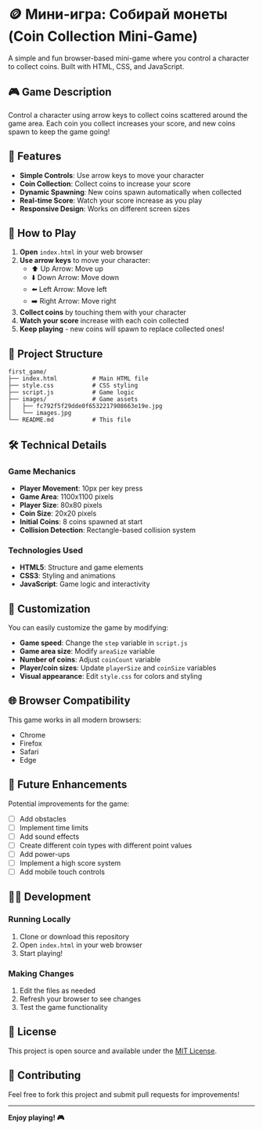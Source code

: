 # 🪙 Мини-игра: Собирай монеты (Coin Collection Mini-Game)

A simple and fun browser-based mini-game where you control a character to collect coins. Built with HTML, CSS, and JavaScript.

## 🎮 Game Description

Control a character using arrow keys to collect coins scattered around the game area. Each coin you collect increases your score, and new coins spawn to keep the game going!

## 🚀 Features

- **Simple Controls**: Use arrow keys to move your character
- **Coin Collection**: Collect coins to increase your score
- **Dynamic Spawning**: New coins spawn automatically when collected
- **Real-time Score**: Watch your score increase as you play
- **Responsive Design**: Works on different screen sizes

## 🎯 How to Play

1. **Open** `index.html` in your web browser
2. **Use arrow keys** to move your character:
   - ⬆️ Up Arrow: Move up
   - ⬇️ Down Arrow: Move down
   - ⬅️ Left Arrow: Move left
   - ➡️ Right Arrow: Move right
3. **Collect coins** by touching them with your character
4. **Watch your score** increase with each coin collected
5. **Keep playing** - new coins will spawn to replace collected ones!

## 📁 Project Structure

```
first_game/
├── index.html          # Main HTML file
├── style.css           # CSS styling
├── script.js           # Game logic
├── images/             # Game assets
│   ├── fc792f5f29dde0f6532217908663e19e.jpg
│   └── images.jpg
└── README.md           # This file
```

## 🛠️ Technical Details

### Game Mechanics
- **Player Movement**: 10px per key press
- **Game Area**: 1100x1100 pixels
- **Player Size**: 80x80 pixels
- **Coin Size**: 20x20 pixels
- **Initial Coins**: 8 coins spawned at start
- **Collision Detection**: Rectangle-based collision system

### Technologies Used
- **HTML5**: Structure and game elements
- **CSS3**: Styling and animations
- **JavaScript**: Game logic and interactivity

## 🎨 Customization

You can easily customize the game by modifying:

- **Game speed**: Change the `step` variable in `script.js`
- **Game area size**: Modify `areaSize` variable
- **Number of coins**: Adjust `coinCount` variable
- **Player/coin sizes**: Update `playerSize` and `coinSize` variables
- **Visual appearance**: Edit `style.css` for colors and styling

## 🌐 Browser Compatibility

This game works in all modern browsers:
- Chrome
- Firefox
- Safari
- Edge

## 📝 Future Enhancements

Potential improvements for the game:
- [ ] Add obstacles
- [ ] Implement time limits
- [ ] Add sound effects
- [ ] Create different coin types with different point values
- [ ] Add power-ups
- [ ] Implement a high score system
- [ ] Add mobile touch controls

## 👨‍💻 Development

### Running Locally
1. Clone or download this repository
2. Open `index.html` in your web browser
3. Start playing!

### Making Changes
1. Edit the files as needed
2. Refresh your browser to see changes
3. Test the game functionality

## 📄 License

This project is open source and available under the [MIT License](LICENSE).

## 🤝 Contributing

Feel free to fork this project and submit pull requests for improvements!

---

**Enjoy playing! 🎮**
